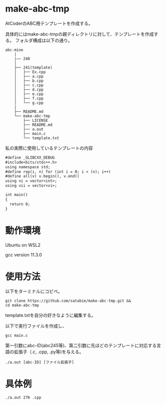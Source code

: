 # make-abc-tmp

AtCoderのABC用テンプレートを作成する。

具体的にはmake-abc-tmpの親ディレクトリに対して、テンプレートを作成する。
フォルダ構成は以下の通り。

```
abc-mine
    |
    |―― 240
    │  
    ├── 241(template)
    │   ├── Ex.cpp
    │   ├── a.cpp
    │   ├── b.cpp
    │   ├── c.cpp
    │   ├── d.cpp
    │   ├── e.cpp
    │   ├── f.cpp
    │   └── g.cpp
    |
    ├── README.md
    └── make-abc-tmp
        ├── LICENSE
        ├── README.md
        ├── a.out
        ├── main.c
        └── template.txt
```

私の実際に使用しているテンプレートの内容
```cpp:template.txt
#define _GLIBCXX_DEBUG
#include<bits/stdc++.h>
using namespace std;
#define rep(i, n) for (int i = 0; i < (n); i++)
#define all(v) v.begin(), v.end()
using vi = vector<int>;
using vii = vector<vi>;

int main()
{
  return 0;
}
```
# 動作環境
Ubuntu on WSL2

gcc version 11.3.0

# 使用方法
以下をターミナルにコピペ。
```
git clone https://github.com/satabie/make-abc-tmp.git &&
cd make-abc-tmp
```
template.txtを自分の好きなように編集する。

以下で実行ファイルを作成し、
```
gcc main.c
```
第一引数にabc-ID(abc245等)、第二引数に先ほどのテンプレートに対応する言語の拡張子（.c, .cpp, .py等)を与える。
```
./a.out [abc-ID] [ファイル拡張子]
```
# 具体例
```
./a.out 276 .cpp
```
